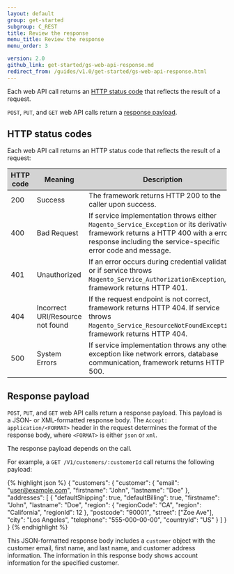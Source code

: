 ```yaml
---
layout: default
group: get-started
subgroup: C_REST
title: Review the response
menu_title: Review the response
menu_order: 3

version: 2.0
github_link: get-started/gs-web-api-response.md
redirect_from: /guides/v1.0/get-started/gs-web-api-response.html
---
```


<p>Each web API call returns an <a href="#http-status-codes">HTTP status code</a> that reflects the result of a request.</p>
<p><code>POST</code>, <code>PUT</code>, and <code>GET</code> web API calls return a <a href="#response-payload">response payload</a>.</p>
<!-- <p>When an error occurs, the response body contains an <code>Error</code> element that contains the error code returned by the service and an error message. For authentication or authorization error occurs, the error code denotes the authentication or authorization error code.</p> -->
<h2 id="http-status-codes">HTTP status codes</h2>
<p>Each web API call returns an HTTP status code that reflects the result of a request:</p>
<table style="width:100%">
   <colgroup>
      <col width="10%">
      <col width="20%">
      <col width="70%">
   </colgroup>
   <thead>
      <tr style="background-color:lightgray">
         <th>HTTP code</th>
         <th>Meaning</th>
         <th>Description</th>
      </tr>
   </thead>
   <tbody>
      <tr>
         <td>200</td>
         <td>Success</td>
         <td>The framework returns HTTP 200 to the caller upon success.</td>
      </tr>
      <tr>
         <td>400</td>
         <td>Bad Request</td>
         <td>If service implementation throws either <code>Magento_Service_Exception</code> or its derivative, framework returns a HTTP 400 with a error response including the service-specific error code and message.</td>
      </tr>
      <tr>
         <td>401</td>
         <td>Unauthorized</td>
         <td>If an error occurs during credential validation or if service throws <code>Magento_Service_AuthorizationException</code>, framework returns HTTP 401.</td>
      </tr>
      <tr>
         <td>404</td>
         <td>Incorrect URI/Resource not found</td>
         <td>If the request endpoint is not correct, framework returns HTTP 404. If service throws <code>Magento_Service_ResourceNotFoundException</code>, framework returns HTTP 404.</td>
      </tr>
      <tr>
         <td>500</td>
         <td>System Errors</td>
         <td>If service implementation throws any other exception like network errors, database communication, framework returns HTTP 500.</td>
      </tr>
   </tbody>
</table>
<h2 id="response-payload">Response payload</h2>
<p><code>POST</code>, <code>PUT</code>, and <code>GET</code> web API calls return a response payload. This payload is a JSON- or XML-formatted response body. The <code>Accept: application/&lt;FORMAT&gt;</code> header in the request determines the format of the response body, where <code>&lt;FORMAT&gt;</code> is either <code>json</code> or <code>xml</code>.</p>
<p>The response payload depends on the call.</p>
<p>For example, a <code>GET /V1/customers/:customerId</code> call returns the following payload:</p>

{% highlight json %}
{
    "customers": {
        "customer": {
            "email": "user@example.com",
            "firstname": "John",
            "lastname": "Doe"
        },
        "addresses": [
            {
                "defaultShipping": true,
                "defaultBilling": true,
                "firstname": "John",
                "lastname": "Doe",
                "region": {
                    "regionCode": "CA",
                    "region": "California",
                    "regionId": 12
                },
                "postcode": "90001",
                "street": ["Zoe Ave"],
                "city": "Los Angeles",
                "telephone": "555-000-00-00",
                "countryId": "US"
            }
        ]
    }
}
{% endhighlight %}
<p>This JSON-formatted response body includes a <code>customer</code> object with the customer email, first name, and last name, and customer address information. The information in this response body shows account information for the specified customer.</p>

<!--
<h2 id="error-format">Error format</h2>
<p>When an error occurs, the web API returns an <code>Error</code> element in the response body that contains an error code, error message, and parameters that enable you to generate an error message inside the client.</p>
<table style="width:100%">
   <colgroup>
      <col width="30%">
      <col width="70%">
   </colgroup>
   <thead>
      <tr style="background-color:lightgray">
         <th>Part</th>
         <th>Description</th>
      </tr>
   </thead>
   <tbody>
      <tr>
         <td>errorCode</td>
         <td>The error code representing the error.</td>
      </tr>
      <tr>
         <td>errorMessage</td>
         <td>The message explaining the error.</td>
      </tr>
      <tr>
         <td>parameters</td>
         <td>Optional. An array of attributes used to generate a different and/or localized error message for the client.</td>
      </tr>
   </tbody>
</table>
 -->
